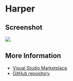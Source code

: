 # Harper



## Screenshot
![](https://raw.githubusercontent.com/gerane/VSCodeThemes/master/gerane.Theme-Harper/screenshot.png).


## More Information
* [Visual Studio Marketplace](https://marketplace.visualstudio.com/items/gerane.Theme-Harper).
* [GitHub repository](https://github.com/gerane/VSCodeThemes).
